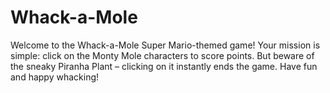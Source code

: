 # Whack-a-Mole

Welcome to the Whack-a-Mole Super Mario-themed game! Your mission is simple: click on the Monty Mole characters to score points. But beware of the sneaky Piranha Plant – clicking on it instantly ends the game. Have fun and happy whacking!